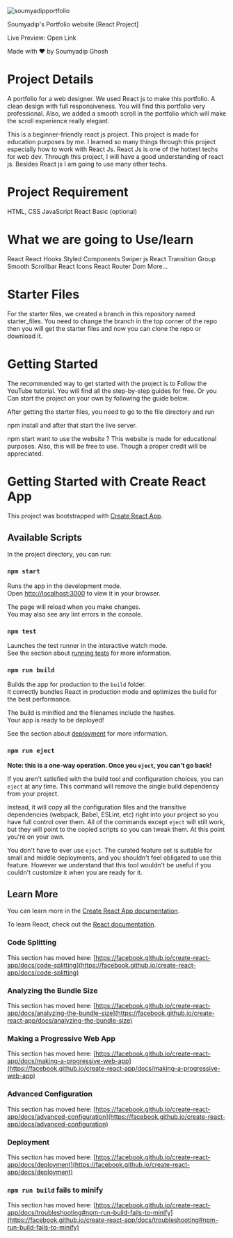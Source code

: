 
![soumyadipportfolio](https://github.com/Soumyadip0806/Soumyadip-Portfolio/assets/91328003/1c69f328-5384-46cd-b991-a56564a41ce6)


Soumyadip's Portfolio website [React Project]

Live Preview: Open Link

Made with ❤️ by Soumyadip Ghosh


# Project Details
A portfolio for a web designer. We used React js to make this portfolio. A clean design with full responsiveness. You will find this portfolio very professional. Also, we added a smooth scroll in the portfolio which will make the scroll experience really elegant.

This is a beginner-friendly react js project. This project is made for education purposes by me. I learned so many things through this project especially how to work with React Js. React Js is one of the hottest techs for web dev. Through this project, I will have a good understanding of react js. Besides React js I am going to use many other techs.


# Project Requirement
HTML, CSS
JavaScript
React Basic (optional)

# What we are going to Use/learn
React
React Hooks
Styled Components
Swiper js
React Transition Group
Smooth Scrollbar
React Icons
React Router Dom
More...


# Starter Files
For the starter files, we created a branch in this repository named starter_files. You need to change the branch in the top corner of the repo then you will get the starter files and now you can clone the repo or download it.

# Getting Started
The recommended way to get started with the project is to Follow the YouTube tutorial. You will find all the step-by-step guides for free. Or you Can start the project on your own by following the guide below.

After getting the starter files, you need to go to the file directory and run

npm install
and after that start the live server.

npm start
want to use the website ?
This website is made for educational purposes. Also, this will be free to use. Though a proper credit will be appreciated.


# Getting Started with Create React App

This project was bootstrapped with [Create React App](https://github.com/facebook/create-react-app).

## Available Scripts

In the project directory, you can run:

### `npm start`

Runs the app in the development mode.\
Open [http://localhost:3000](http://localhost:3000) to view it in your browser.

The page will reload when you make changes.\
You may also see any lint errors in the console.

### `npm test`

Launches the test runner in the interactive watch mode.\
See the section about [running tests](https://facebook.github.io/create-react-app/docs/running-tests) for more information.

### `npm run build`

Builds the app for production to the `build` folder.\
It correctly bundles React in production mode and optimizes the build for the best performance.

The build is minified and the filenames include the hashes.\
Your app is ready to be deployed!

See the section about [deployment](https://facebook.github.io/create-react-app/docs/deployment) for more information.

### `npm run eject`

**Note: this is a one-way operation. Once you `eject`, you can't go back!**

If you aren't satisfied with the build tool and configuration choices, you can `eject` at any time. This command will remove the single build dependency from your project.

Instead, it will copy all the configuration files and the transitive dependencies (webpack, Babel, ESLint, etc) right into your project so you have full control over them. All of the commands except `eject` will still work, but they will point to the copied scripts so you can tweak them. At this point you're on your own.

You don't have to ever use `eject`. The curated feature set is suitable for small and middle deployments, and you shouldn't feel obligated to use this feature. However we understand that this tool wouldn't be useful if you couldn't customize it when you are ready for it.

## Learn More

You can learn more in the [Create React App documentation](https://facebook.github.io/create-react-app/docs/getting-started).

To learn React, check out the [React documentation](https://reactjs.org/).

### Code Splitting

This section has moved here: [https://facebook.github.io/create-react-app/docs/code-splitting](https://facebook.github.io/create-react-app/docs/code-splitting)

### Analyzing the Bundle Size

This section has moved here: [https://facebook.github.io/create-react-app/docs/analyzing-the-bundle-size](https://facebook.github.io/create-react-app/docs/analyzing-the-bundle-size)

### Making a Progressive Web App

This section has moved here: [https://facebook.github.io/create-react-app/docs/making-a-progressive-web-app](https://facebook.github.io/create-react-app/docs/making-a-progressive-web-app)

### Advanced Configuration

This section has moved here: [https://facebook.github.io/create-react-app/docs/advanced-configuration](https://facebook.github.io/create-react-app/docs/advanced-configuration)

### Deployment

This section has moved here: [https://facebook.github.io/create-react-app/docs/deployment](https://facebook.github.io/create-react-app/docs/deployment)

### `npm run build` fails to minify

This section has moved here: [https://facebook.github.io/create-react-app/docs/troubleshooting#npm-run-build-fails-to-minify](https://facebook.github.io/create-react-app/docs/troubleshooting#npm-run-build-fails-to-minify)
